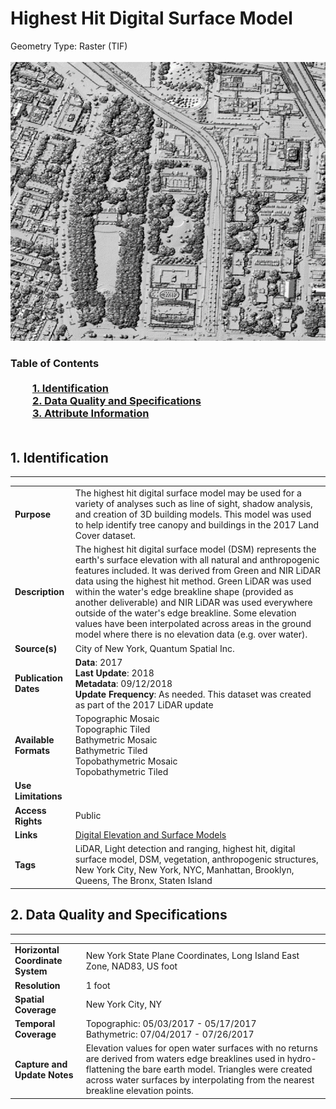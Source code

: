# Highest Hit Digital Surface Model
Geometry Type: Raster (TIF)<br><br>![image](https://github.com/CityOfNewYork/nyc-geo-metadata/blob/main/Images/HighestHitModel.png)

### Table of Contents<br><br>&nbsp;&nbsp;&nbsp;&nbsp;&nbsp;&nbsp;&nbsp;&nbsp;&nbsp;[**1. Identification**](#1-identification)<br>&nbsp;&nbsp;&nbsp;&nbsp;&nbsp;&nbsp;&nbsp;&nbsp;&nbsp;[**2. Data Quality and Specifications**](#2-data-quality-and-specifications)<br>&nbsp;&nbsp;&nbsp;&nbsp;&nbsp;&nbsp;&nbsp;&nbsp;&nbsp;[**3. Attribute Information**](#3-attribute-information)<br><br>
## 1. Identification
---------------------------------------------
|     |     |
| --- | --- |
**Purpose** |The highest hit digital surface model may be used for a variety of analyses such as line of sight, shadow analysis, and creation of 3D building models. This model was used to help identify tree canopy and buildings in the 2017 Land Cover dataset. 
**Description** |The highest hit digital surface model (DSM) represents the earth's surface elevation with all natural and anthropogenic features included. It was derived from Green and NIR LiDAR data using the highest hit method. Green LiDAR was used within the water's edge breakline shape (provided as another deliverable) and NIR LiDAR was used everywhere outside of the water's edge breakline. Some elevation values have been interpolated across areas in the ground model where there is no elevation data (e.g. over water). 
**Source(s)** |City of New York, Quantum Spatial Inc. 
**Publication Dates** |**Data**: 2017<br>**Last Update**: 2018<br>**Metadata**: 09/12/2018<br>**Update Frequency**: As needed. This dataset was created as part of the 2017 LiDAR update
**Available Formats** |Topographic Mosaic<br>Topographic Tiled<br>Bathymetric Mosaic<br>Bathymetric Tiled<br>Topobathymetric Mosaic<br>Topobathymetric Tiled
**Use Limitations** |
**Access Rights** |Public
**Links** |[Digital Elevation and Surface Models](https://data.cityofnewyork.us/City-Government/Topobathymetric-LiDAR-Data-2017-/7sc8-jtbz/about_data)
**Tags** |LiDAR, Light detection and ranging, highest hit, digital surface model, DSM, vegetation, anthropogenic structures, New York City, New York, NYC, Manhattan, Brooklyn, Queens, The Bronx, Staten Island
## 2. Data Quality and Specifications
---------------------------------------------
|     |     |
| --- | --- |
**Horizontal Coordinate System** |New York State Plane Coordinates, Long Island East Zone, NAD83, US foot
**Resolution** |1 foot
**Spatial Coverage** |New York City, NY
**Temporal Coverage** |Topographic: 05/03/2017 - 05/17/2017<br>Bathymetric: 07/04/2017 - 07/26/2017
**Capture and Update Notes** |Elevation values for open water surfaces with no returns are derived from waters edge breaklines used in hydro-flattening the bare earth model. Triangles were created across water surfaces by interpolating from the nearest breakline elevation points.
